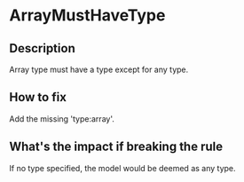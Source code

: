 # ArrayMustHaveType

## Description

Array type must have a type except for any type.

## How to fix

Add the missing 'type:array'.

## What's the impact if breaking the rule

If no type specified, the model would be deemed as any type.
